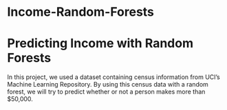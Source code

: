 # Income-Random-Forests
# Predicting Income with Random Forests 
In this project, we used a dataset containing census information from UCI’s Machine Learning Repository.  By using this census data with a random forest, we will try to predict whether or not a person makes more than $50,000.
